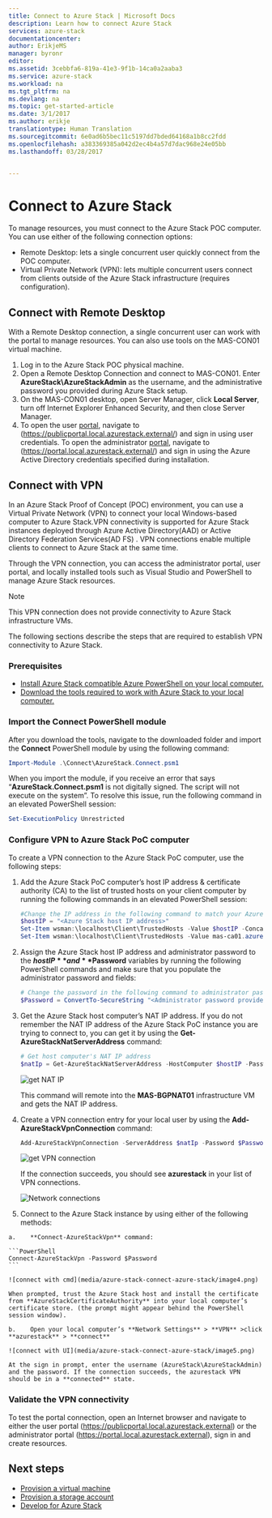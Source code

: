 ```yaml
---
title: Connect to Azure Stack | Microsoft Docs
description: Learn how to connect Azure Stack
services: azure-stack
documentationcenter: 
author: ErikjeMS
manager: byronr
editor: 
ms.assetid: 3cebbfa6-819a-41e3-9f1b-14ca0a2aaba3
ms.service: azure-stack
ms.workload: na
ms.tgt_pltfrm: na
ms.devlang: na
ms.topic: get-started-article
ms.date: 3/1/2017
ms.author: erikje
translationtype: Human Translation
ms.sourcegitcommit: 6e0ad6b5bec11c5197dd7bded64168a1b8cc2fdd
ms.openlocfilehash: a383369385a042d2ec4b4a57d7dac968e24e05bb
ms.lasthandoff: 03/28/2017


---
```

# <a name="connect-to-azure-stack"></a>Connect to Azure Stack
To manage resources, you must connect to the Azure Stack POC computer. You can use either of the following connection options:

* Remote Desktop: lets a single concurrent user quickly connect from the POC computer.
* Virtual Private Network (VPN):  lets multiple concurrent users connect from clients outside of the Azure Stack infrastructure (requires configuration).

## <a name="connect-with-remote-desktop"></a>Connect with Remote Desktop
With a Remote Desktop connection, a single concurrent user can work with the portal to manage resources. You can also use tools on the MAS-CON01 virtual machine.

1. Log in to the Azure Stack POC physical machine.
2. Open a Remote Desktop Connection and connect to MAS-CON01. Enter **AzureStack\AzureStackAdmin** as the username, and the administrative password you provided during Azure Stack setup.  
3. On the MAS-CON01 desktop, open Server Manager, click **Local Server**, turn off Internet Explorer Enhanced Security, and then close Server Manager.
4. To open the user [portal](azure-stack-key-features.md#portal), navigate to (https://publicportal.local.azurestack.external/) and sign in using user credentials.
    To open the administrator [portal](azure-stack-key-features.md#portal), navigate to (https://portal.local.azurestack.external/) and sign in using the Azure Active Directory credentials specified during installation.

## <a name="connect-with-vpn"></a>Connect with VPN

In an Azure Stack Proof of Concept (POC) environment, you can use a Virtual Private Network (VPN) to connect your local Windows-based computer to Azure Stack.VPN connectivity is supported for Azure Stack instances deployed through Azure Active Directory(AAD) or Active Directory Federation Services(AD FS) . VPN connections enable multiple clients to connect to Azure Stack at the same time.
 
Through the VPN connection, you can access the administrator portal, user portal, and locally installed tools such as Visual Studio and PowerShell to manage Azure Stack resources.

> [!NOTE] 
> This VPN connection does not provide connectivity to Azure Stack infrastructure VMs. 

The following sections describe the steps that are required to establish VPN connectivity to Azure Stack.

### <a name="prerequisites"></a>Prerequisites

* [Install Azure Stack compatible Azure PowerShell on your local computer.](azure-stack-powershell-install.md)  
* [Download the tools required to work with Azure Stack to your local computer.](azure-stack-powershell-download.md)  

### <a name="import-the-connect-powershell-module"></a>Import the Connect PowerShell module

After you download the tools, navigate to the downloaded folder and import the **Connect** PowerShell module by using the following command:

```PowerShell
Import-Module .\Connect\AzureStack.Connect.psm1 
```
When you import the module, if you receive an error that says “**AzureStack.Connect.psm1** is not digitally signed. The script will not execute on the system”. To resolve this issue, run the following command in an elevated PowerShell session:

```PowerShell
Set-ExecutionPolicy Unrestricted
```

### <a name="configure-vpn-to-azure-stack-poc-computer"></a>Configure VPN to Azure Stack PoC computer

To create a VPN connection to the Azure Stack PoC computer, use the following steps:


1. Add the Azure Stack PoC computer’s host IP address & certificate authority (CA) to the list of trusted hosts on your client computer by running the following commands in an elevated PowerShell session:

    ```PowerShell
    #Change the IP address in the following command to match your Azure Stack host IP address
    $hostIP = "<Azure Stack host IP address>"
    Set-Item wsman:\localhost\Client\TrustedHosts -Value $hostIP -Concatenate
    Set-Item wsman:\localhost\Client\TrustedHosts -Value mas-ca01.azurestack.local -Concatenate
    ```

2. Assign the Azure Stack host IP address and administrator password to the **$hostIP** and **$Password** variables by running the following PowerShell commands and make sure that you populate the administrator password and fields:

    ```PowerShell
    # Change the password in the following command to administrator password that is provided when deploying Azure Stack. 
    $Password = ConvertTo-SecureString "<Administrator password provided when deploying Azure Stack>" -AsPlainText -Force
    ```
    
3. Get the Azure Stack host computer’s NAT IP address. If you do not remember the NAT IP address of the Azure Stack PoC instance you are trying to connect to, you can get it by using the **Get-AzureStackNatServerAddress** command:

    ```PowerShell
    # Get host computer's NAT IP address
    $natIp = Get-AzureStackNatServerAddress -HostComputer $hostIP -Password $Password
    ```
    ![get NAT IP](media/azure-stack-connect-azure-stack/image1.png)  

    This command will remote into the **MAS-BGPNAT01** infrastructure VM and gets the NAT IP address.  

4. Create a VPN connection entry for your local user by using the **Add-AzureStackVpnConnection** command:

    ```PowerShell
    Add-AzureStackVpnConnection -ServerAddress $natIp -Password $Password
    ```
    ![get VPN connection](media/azure-stack-connect-azure-stack/image2.png)  

    If the connection succeeds, you should see **azurestack** in your list of VPN connections.

    ![Network connections](media/azure-stack-connect-azure-stack/image3.png)  


5.    Connect to the Azure Stack instance by using either of the following methods:  

    a.    **Connect-AzureStackVpn** command: 
    
    ```PowerShell
    Connect-AzureStackVpn -Password $Password
    ```
    
    ![connect with cmd](media/azure-stack-connect-azure-stack/image4.png)  

    When prompted, trust the Azure Stack host and install the certificate from **AzureStackCertificateAuthority** into your local computer’s certificate store. (the prompt might appear behind the PowerShell session window). 

    b.    Open your local computer’s **Network Settings** > **VPN** >click **azurestack** > **connect**

    ![connect with UI](media/azure-stack-connect-azure-stack/image5.png)  

    At the sign in prompt, enter the username (AzureStack\AzureStackAdmin) and the password. If the connection succeeds, the azurestack VPN should be in a **connected** state.

### <a name="validate-the-vpn-connectivity"></a>Validate the VPN connectivity

To test the portal connection, open an Internet browser and navigate to either the user portal (https://publicportal.local.azurestack.external) or the administrator portal (https://portal.local.azurestack.external), sign in and create resources.  

## <a name="next-steps"></a>Next steps
* [Provision a virtual machine](azure-stack-provision-vm.md)
* [Provision a storage account](azure-stack-provision-storage-account.md)
* [Develop for Azure Stack](azure-stack-developer.md)


